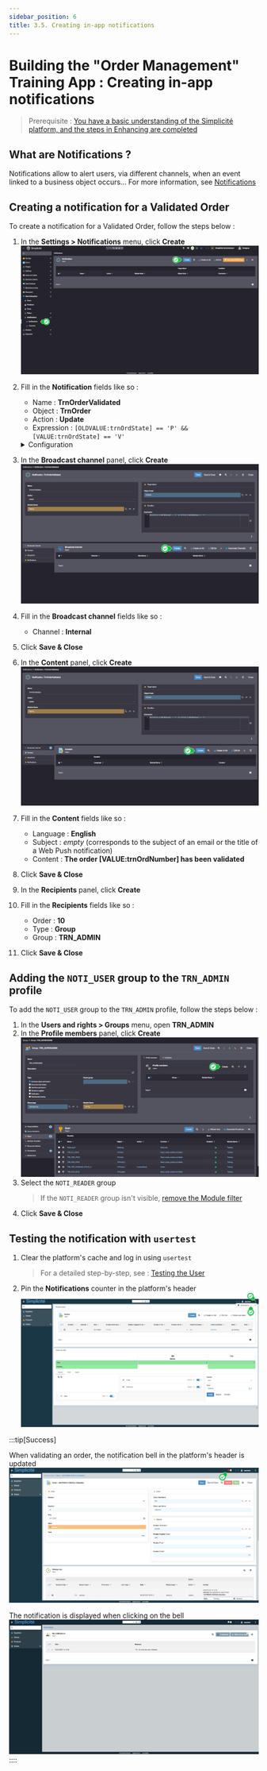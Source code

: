 ```yaml
---
sidebar_position: 6
title: 3.5. Creating in-app notifications
---
```


# Building the "Order Management" Training App : Creating in-app notifications

> Prerequisite : [You have a basic understanding of the Simplicité platform, and the steps in Enhancing are completed](/category/2-expanding-your-app)

## What are Notifications ?

Notifications allow to alert users, via different channels, when an event linked to a business object occurs... For more information, see [Notifications](/make/userinteraction/notifications)

## Creating a notification for a Validated Order

To create a notification for a Validated Order, follow the steps below :

1. In the **Settings > Notifications** menu, click **Create**
    ![](img/notifications/create.png)
2. Fill in the **Notification** fields like so :
    - Name : **TrnOrderValidated**
    - Object : **TrnOrder**
    - Action : **Update**
    - Expression : `[OLDVALUE:trnOrdState] == 'P' && [VALUE:trnOrdState] == 'V'`
    <details>
            <summary>Configuration</summary>

            ![](img/notifications/obj-configuration.png)
    </details>
3. In the **Broadcast channel** panel, click **Create**
    ![](img/notifications/broadcast-channel.png)
4. Fill in the **Broadcast channel** fields like so :
    - Channel : **Internal**
5. Click **Save & Close**
6. In the **Content** panel, click **Create**
    ![](img/notifications/content-create.png)
7. Fill in the **Content** fields like so :
    - Language : **English**
    - Subject : *empty* (corresponds to the subject of an email or the title of a Web Push notification)
    - Content : **The order [VALUE:trnOrdNumber] has been validated**
8. Click **Save & Close**
9. In the **Recipients** panel, click **Create**
10. Fill in the **Recipients** fields like so :
    - Order : **10**
    - Type : **Group**
    - Group : **TRN_ADMIN**
11. Click **Save & Close**

## Adding the `NOTI_USER` group to the `TRN_ADMIN` profile

To add the `NOTI_USER` group to the `TRN_ADMIN` profile, follow the steps below :

1. In the **Users and rights > Groups** menu, open **TRN_ADMIN**
2. In the **Profile members** panel, click **Create**
    ![](img/notifications/group-add.png)
3. Select the `NOTI_READER` group
    > If the `NOTI_READER` group isn't visible, [remove the Module filter](/make/project/module#module-filtering)
4. Click **Save & Close**

## Testing the notification with `usertest`

1. Clear the platform's cache and log in using `usertest`
    > For a detailed step-by-step, see : [Testing the User](/tutorial/getting-started/user#activating-and-testing-the-user)
2. Pin the **Notifications** counter in the platform's header
    ![](img/notifications/pin-counter.png)

:::tip[Success]

When validating an order, the notification bell in the platform's header is updated
![](img/notifications/notification-counter.png)

The notification is displayed when clicking on the bell
![](img/notifications/notification-display.png)
::::